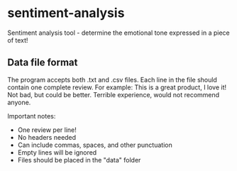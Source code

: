# sentiment-analysis
Sentiment analysis tool - determine the emotional tone expressed in a piece of text!

## Data file format
The program accepts both .txt and .csv files. Each line in the file should contain one complete review. For example:
This is a great product, I love it!
Not bad, but could be better.
Terrible experience, would not recommend anyone.

Important notes:
- One review per line!
- No headers needed
- Can include commas, spaces, and other punctuation
- Empty lines will be ignored
- Files should be placed in the "data" folder